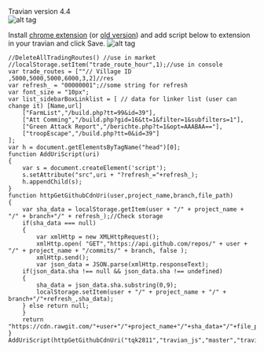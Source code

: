 Travian version 4.4  
![alt tag](https://cdn.rawgit.com/tqk2811/travian_js/04b53666/demo.png)

Install [chrome extension](https://chrome.google.com/webstore/detail/ddbjnfjiigjmcpcpkmhogomapikjbjdk) (or [old version](https://chrome.google.com/webstore/detail/poakhlngfciodnhlhhgnaaelnpjljija)) and add script below to extension in your travian and click Save.
![alt tag](https://cdn.rawgit.com/tqk2811/travian_js/24405543/example.png)

```
//DeleteAllTradingRoutes() //use in market 
//localStorage.setItem("trade_route_hour",1);//use in console
var trade_routes = [""// Village ID
,5000,5000,5000,6000,3,2]//res
var refresh_ = "00000001";//some string for refresh
var font_size = "10px";
var list_sidebarBoxLinklist = [ // data for linker list (user can change it) [Name,url]
    ["FarmList","/build.php?tt=99&id=39"],
    ["Att Comming","/build.php?gid=16&tt=1&filter=1&subfilters=1"],
    ["Green Attack Report","/berichte.php?t=1&opt=AAABAA=="],
    ["troopEscape","/build.php?tt=0&id=39"]
];
var h = document.getElementsByTagName("head")[0];
function AddUriScript(uri)
{
    var s = document.createElement('script');
    s.setAttribute("src",uri + "?refresh_="+refresh_);
    h.appendChild(s);
}
function httpGetGithubCdnUri(user,project_name,branch,file_path)
{    
    var sha_data = localStorage.getItem(user + "/" + project_name + "/" + branch+"/" + refresh_);//Check storage
    if(sha_data === null)
    {
        var xmlHttp = new XMLHttpRequest();
        xmlHttp.open( "GET","https://api.github.com/repos/" + user + "/" + project_name + "/commits/" + branch, false );
        xmlHttp.send();		
        var json_data = JSON.parse(xmlHttp.responseText);		
	if(json_data.sha !== null && json_data.sha !== undefined)
	{
	    sha_data = json_data.sha.substring(0,9);
	    localStorage.setItem(user + "/" + project_name + "/" + branch+"/"+refresh_,sha_data);
	} else return null;
    }
    return "https://cdn.rawgit.com/"+user+"/"+project_name+"/"+sha_data+"/"+file_path;
}
AddUriScript(httpGetGithubCdnUri("tqk2811","travian_js","master","travian_libs.js"));
```

